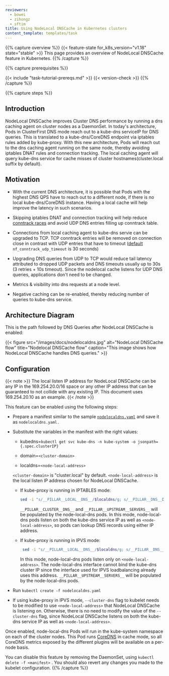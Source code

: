 ```yaml
---
reviewers:
  - bowei
  - zihongz
  - sftim
title: Using NodeLocal DNSCache in Kubernetes clusters
content_template: templates/task
---
```


{{% capture overview %}}
{{< feature-state for_k8s_version="v1.18" state="stable" >}} This page provides
an overview of NodeLocal DNSCache feature in Kubernetes. {{% /capture %}}

{{% capture prerequisites %}}

{{< include "task-tutorial-prereqs.md" >}} {{< version-check >}}
{{% /capture %}}

{{% capture steps %}}

## Introduction

NodeLocal DNSCache improves Cluster DNS performance by running a dns caching
agent on cluster nodes as a DaemonSet. In today's architecture, Pods in
ClusterFirst DNS mode reach out to a kube-dns serviceIP for DNS queries. This is
translated to a kube-dns/CoreDNS endpoint via iptables rules added by
kube-proxy. With this new architecture, Pods will reach out to the dns caching
agent running on the same node, thereby avoiding iptables DNAT rules and
connection tracking. The local caching agent will query kube-dns service for
cache misses of cluster hostnames(cluster.local suffix by default).

## Motivation

- With the current DNS architecture, it is possible that Pods with the highest
  DNS QPS have to reach out to a different node, if there is no local
  kube-dns/CoreDNS instance.
  Having a local cache will help improve the latency in such scenarios.

- Skipping iptables DNAT and connection tracking will help reduce
  [conntrack races](https://github.com/kubernetes/kubernetes/issues/56903) and
  avoid UDP DNS entries filling up conntrack table.

- Connections from local caching agent to kube-dns servie can be upgraded to
  TCP. TCP conntrack entries will be removed on connection close in contrast
  with UDP entries that have to timeout
  ([default](https://www.kernel.org/doc/Documentation/networking/nf_conntrack-sysctl.txt)
  `nf_conntrack_udp_timeout` is 30 seconds)

- Upgrading DNS queries from UDP to TCP would reduce tail latency attributed to
  dropped UDP packets and DNS timeouts usually up to 30s (3 retries + 10s
  timeout). Since the nodelocal cache listens for UDP DNS queries, applications
  don't need to be changed.

- Metrics & visibility into dns requests at a node level.

- Negative caching can be re-enabled, thereby reducing number of queries to
  kube-dns service.

## Architecture Diagram

This is the path followed by DNS Queries after NodeLocal DNSCache is enabled:

{{< figure src="/images/docs/nodelocaldns.jpg" alt="NodeLocal DNSCache flow" title="Nodelocal DNSCache flow" caption="This image shows how NodeLocal DNSCache handles DNS queries." >}}

## Configuration

{{< note >}} The local listen IP address for NodeLocal DNSCache can be any IP in
the 169.254.20.0/16 space or any other IP address that can be guaranteed to not
collide with any existing IP. This document uses 169.254.20.10 as an example.
{{< /note >}}

This feature can be enabled using the following steps:

- Prepare a manifest similar to the sample
  [`nodelocaldns.yaml`](https://github.com/kubernetes/kubernetes/blob/master/cluster/addons/dns/nodelocaldns/nodelocaldns.yaml)
  and save it as `nodelocaldns.yaml.`
- Substitute the variables in the manifest with the right values:

  - kubedns=`kubectl get svc kube-dns -n kube-system -o jsonpath={.spec.clusterIP}`

  - domain=`<cluster-domain>`

  - localdns=`<node-local-address>`

  `<cluster-domain>` is "cluster.local" by default. `<node-local-address>` is
  the local listen IP address chosen for NodeLocal DNSCache.

  - If kube-proxy is running in IPTABLES mode:

    ```bash
    sed -i "s/__PILLAR__LOCAL__DNS__/$localdns/g; s/__PILLAR__DNS__DOMAIN__/$domain/g; s/__PILLAR__DNS__SERVER__/$kubedns/g" nodelocaldns.yaml
    ```

    `__PILLAR__CLUSTER__DNS__` and `__PILLAR__UPSTREAM__SERVERS__` will be
    populated by the node-local-dns pods.
    In this mode, node-local-dns pods listen on both the kube-dns service IP as
    well as `<node-local-address>`, so pods can lookup DNS records using either
    IP address.

  - If kube-proxy is running in IPVS mode:

    ```bash
     sed -i "s/__PILLAR__LOCAL__DNS__/$localdns/g; s/__PILLAR__DNS__DOMAIN__/$domain/g; s/__PILLAR__DNS__SERVER__//g; s/__PILLAR__CLUSTER__DNS__/$kubedns/g" nodelocaldns.yaml
    ```

    In this mode, node-local-dns pods listen only on `<node-local-address>`. The
    node-local-dns interface cannot bind the kube-dns cluster IP since the
    interface used for IPVS loadbalancing already uses this address.
     `__PILLAR__UPSTREAM__SERVERS__` will be populated by the node-local-dns pods.

- Run `kubectl create -f nodelocaldns.yaml`
- If using kube-proxy in IPVS mode, `--cluster-dns` flag to kubelet needs to be
  modified to use `<node-local-address>` that NodeLocal DNSCache is listening
  on. Otherwise, there is no need to modify the value of the `--cluster-dns`
  flag, since NodeLocal DNSCache listens on both the kube-dns service IP as well
  as `<node-local-address>`.

Once enabled, node-local-dns Pods will run in the kube-system namespace on each
of the cluster nodes. This Pod runs
[CoreDNS](https://github.com/coredns/coredns) in cache mode, so all CoreDNS
metrics exposed by the different plugins will be available on a per-node basis.

You can disable this feature by removing the DaemonSet, using
`kubectl delete -f <manifest>` . You should also revert any changes you made to
the kubelet configuration. {{% /capture %}}

